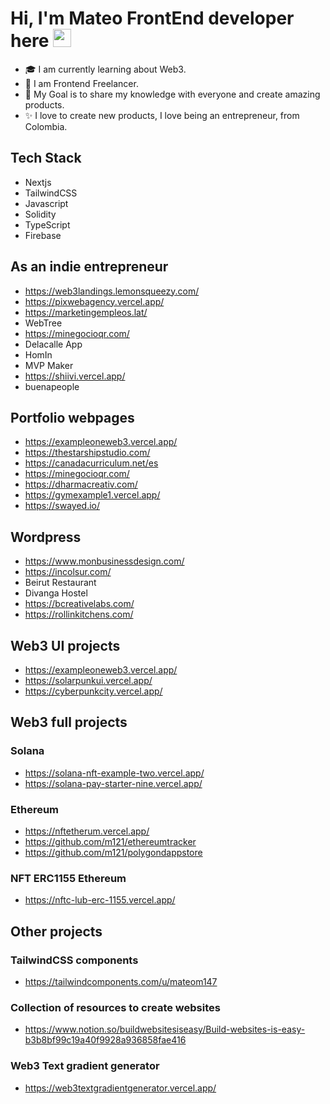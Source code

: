 # Hi, I'm Mateo FrontEnd developer here <img src="https://github.com/TheDudeThatCode/TheDudeThatCode/blob/master/Assets/Hi.gif" width="29px">


   - 🎓 I am currently learning about Web3.
   - 🔭 I am Frontend Freelancer.
   - 🎯 My Goal is to share my knowledge with everyone and create amazing products.
   - ✨ I love to create new products, I love being an entrepreneur, from Colombia.

## Tech Stack
  - Nextjs
  - TailwindCSS
  - Javascript
  - Solidity
  - TypeScript
  - Firebase

## As an indie entrepreneur
   - https://web3landings.lemonsqueezy.com/
   - https://pixwebagency.vercel.app/
   - https://marketingempleos.lat/
   - WebTree
   - https://minegocioqr.com/
   - Delacalle App
   - HomIn
   - MVP Maker
   - https://shiivi.vercel.app/
   - buenapeople

## Portfolio webpages
  - https://exampleoneweb3.vercel.app/
  - https://thestarshipstudio.com/
  - https://canadacurriculum.net/es
  - https://minegocioqr.com/
  - https://dharmacreativ.com/
  - https://gymexample1.vercel.app/
  - https://swayed.io/

## Wordpress
  - https://www.monbusinessdesign.com/
  - https://incolsur.com/
  - Beirut Restaurant
  - Divanga Hostel
  - https://bcreativelabs.com/
  - https://rollinkitchens.com/

## Web3 UI projects
 - https://exampleoneweb3.vercel.app/
 - https://solarpunkui.vercel.app/
 - https://cyberpunkcity.vercel.app/

## Web3 full projects
  ### Solana
  - https://solana-nft-example-two.vercel.app/
  - https://solana-pay-starter-nine.vercel.app/
  ### Ethereum
  - https://nftetherum.vercel.app/
  - https://github.com/m121/ethereumtracker
  - https://github.com/m121/polygondappstore
  ### NFT ERC1155 Ethereum
  - https://nftc-lub-erc-1155.vercel.app/

## Other projects
   ### TailwindCSS components
   - https://tailwindcomponents.com/u/mateom147
   ### Collection of resources to create websites
   - https://www.notion.so/buildwebsitesiseasy/Build-websites-is-easy-b3b8bf99c19a40f9928a936858fae416
   ### Web3 Text gradient generator
   - https://web3textgradientgenerator.vercel.app/





<!--
**m121/m121** is a ✨ _special_ ✨ repository because its `README.md` (this file) appears on your GitHub profile.

Here are some ideas to get you started:

- 🔭 I’m currently working on ...
- 🌱 I’m currently learning ...
- 👯 I’m looking to collaborate on ...
- 🤔 I’m looking for help with ...
- 💬 Ask me about ...
- 📫 How to reach me: ...
- 😄 Pronouns: ...
- ⚡ Fun fact: ...
-->

